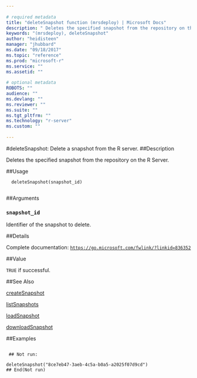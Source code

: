 ```yaml
--- 
 
# required metadata 
title: "deleteSnapshot function (mrsdeploy) | Microsoft Docs" 
description: " Deletes the specified snapshot from the repository on the R Server. " 
keywords: "(mrsdeploy), deleteSnapshot" 
author: "heidisteen" 
manager: "jhubbard" 
ms.date: "09/18/2017" 
ms.topic: "reference" 
ms.prod: "microsoft-r" 
ms.service: "" 
ms.assetid: "" 
 
# optional metadata 
ROBOTS: "" 
audience: "" 
ms.devlang: "" 
ms.reviewer: "" 
ms.suite: "" 
ms.tgt_pltfrm: "" 
ms.technology: "r-server" 
ms.custom: "" 
 
--- 
```

 
 
 
 
 #deleteSnapshot: Delete a snapshot from the R server. 
 ##Description
 
Deletes the specified snapshot from the repository on the R Server.
 
 
 ##Usage

```   
  deleteSnapshot(snapshot_id)
 
```
 
 ##Arguments

   
  
 ### `snapshot_id`
 Identifier of the snapshot to delete. 
  
 
 
 ##Details
 
Complete documentation: [`https://go.microsoft.com/fwlink/?linkid=836352`](https://go.microsoft.com/fwlink/?linkid=836352)

 
 
 ##Value
 
`TRUE` if successful.
 
 ##See Also
 
[createSnapshot](createSnapshot.md)

[listSnapshots](listSnapshots.md)

[loadSnapshot](loadSnapshot.md)

[downloadSnapshot](downloadSnapshot.md)
   
 ##Examples

 ```
   
  ## Not run:
 
deleteSnapshot("8ce7eb47-3aeb-4c5a-b0a5-a2025f07d9cd")
 ## End(Not run) 
  
 
```
 
